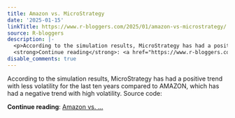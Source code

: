 ```yaml
---
title: Amazon vs. MicroStrategy
date: '2025-01-15'
linkTitle: https://www.r-bloggers.com/2025/01/amazon-vs-microstrategy/
source: R-bloggers
description: |-
  <p>According to the simulation results, MicroStrategy has had a positive trend with less volatility for the last ten years compared to AMAZON, which has had a negative trend with high volatility. Source code:</p>
  <strong>Continue reading</strong>: <a href="https://www.r-bloggers.com/2025/01/amazon-vs-microstrategy/">Amazon vs. ...
disable_comments: true
---
```

<p>According to the simulation results, MicroStrategy has had a positive trend with less volatility for the last ten years compared to AMAZON, which has had a negative trend with high volatility. Source code:</p>
<strong>Continue reading</strong>: <a href="https://www.r-bloggers.com/2025/01/amazon-vs-microstrategy/">Amazon vs. ...
